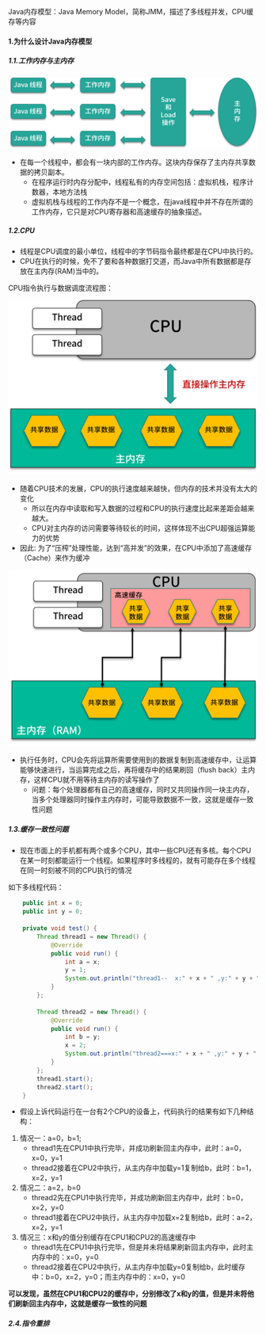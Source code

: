 Java内存模型：Java Memory Model，简称JMM，描述了多线程并发，CPU缓存等内容

#### 1.为什么设计Java内存模型

##### 1.1.工作内存与主内存

<img src=".\res1\1.工作内存与主内存.png" alt="1.工作内存与主内存" style="zoom:50%;" />

- 在每一个线程中，都会有一块内部的工作内存。这块内存保存了主内存共享数据的拷贝副本。
  - 在程序运行时内存分配中，线程私有的内存空间包括：虚拟机栈，程序计数器，本地方法栈
  - 虚拟机栈与线程的工作内存不是一个概念，在java线程中并不存在所谓的工作内存，它只是对CPU寄存器和高速缓存的抽象描述。

##### 1.2.CPU

- 线程是CPU调度的最小单位，线程中的字节码指令最终都是在CPU中执行的。
- CPU在执行的时候，免不了要和各种数据打交道，而Java中所有数据都是存放在主内存(RAM)当中的。

CPU指令执行与数据调度流程图：

<img src=".\res1\2.CPU指令执行与数据调度流程图.png" alt="2.CPU指令执行与数据调度流程图" style="zoom:50%;" />

- 随着CPU技术的发展，CPU的执行速度越来越快，但内存的技术并没有太大的变化
  - 所以在内存中读取和写入数据的过程和CPU的执行速度比起来差距会越来越大。
  - CPU对主内存的访问需要等待较长的时间，这样体现不出CPU超强运算能力的优势
- 因此: 为了“压榨”处理性能，达到“高并发”的效果，在CPU中添加了高速缓存（Cache）来作为缓冲

<img src=".\res1\3.CPU高速缓冲.png" alt="3.CPU高速缓冲" style="zoom:50%;" />

- 执行任务时，CPU会先将运算所需要使用到的数据复制到高速缓存中，让运算能够快速进行，当运算完成之后，再将缓存中的结果刷回（flush back）主内存，这样CPU就不用等待主内存的读写操作了
  - 问题：每个处理器都有自己的高速缓存，同时又共同操作同一块主内存，当多个处理器同时操作主内存时，可能导致数据不一致，这就是缓存一致性问题

##### 1.3.缓存一致性问题

- 现在市面上的手机都有两个或多个CPU，其中一些CPU还有多核。每个CPU在某一时刻都能运行一个线程。如果程序时多线程的，就有可能存在多个线程在同一时刻被不同的CPU执行的情况

如下多线程代码：

~~~java
    public int x = 0;
    public int y = 0;

    private void test() {
        Thread thread1 = new Thread() {
            @Override
            public void run() {
                int a = x;
                y = 1;
                System.out.println("thread1--  x:" + x + " ,y:" + y + " ,a:" + a);
            }
        };

        Thread thread2 = new Thread() {
            @Override
            public void run() {
                int b = y;
                x = 2;
                System.out.println("thread2===x:" + x + " ,y:" + y + " ,b:" + b);
            }
        };
        thread1.start();
        thread2.start();
    }
~~~

- 假设上诉代码运行在一台有2个CPU的设备上，代码执行的结果有如下几种结构：

1. 情况一：a=0，b=1;
   - thread1先在CPU1中执行完毕，并成功刷新回主内存中，此时：a=0，x=0，y=1
   - thread2接着在CPU2中执行，从主内存中加载y=1复制给b，此时：b=1，x=2，y=1
2. 情况二：a=2，b=0
   - thread2先在CPU1中执行完毕，并成功刷新回主内存中，此时：b=0，x=2，y=0
   - thread1接着在CPU2中执行，从主内存中加载x=2复制给b，此时：a=2，x=2，y=1
3. 情况三：x和y的值分别缓存在CPU1和CPU2的高速缓存中
   - thread1先在CPU1中执行完毕，但是并未将结果刷新回主内存中，此时主内存中的：x=0，y=0
   - thread2接着在CPU2中执行，从主内存中加载y=0复制给b，此时缓存中：b=0，x=2，y=0；而主内存中的：x=0，y=0

**可以发现，虽然在CPU1和CPU2的缓存中，分别修改了x和y的值，但是并未将他们刷新回主内存中，这就是缓存一致性的问题**

##### 2.4.指令重排



























